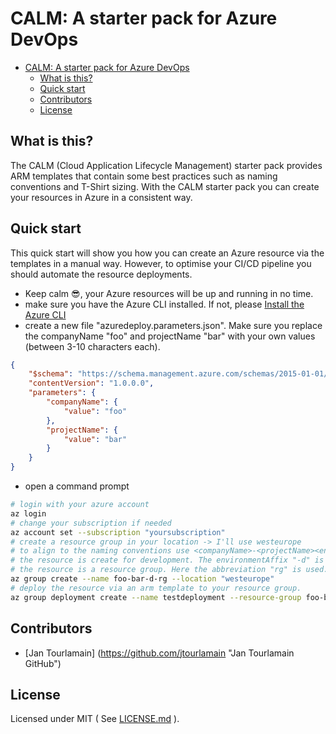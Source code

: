 # CALM: A starter pack for Azure DevOps

<!-- TOC -->

- [CALM: A starter pack for Azure DevOps](#calm-a-starter-pack-for-azure-devops)
    - [What is this?](#what-is-this)
    - [Quick start](#quick-start)
    - [Contributors](#contributors)
    - [License](#license)

<!-- /TOC -->

## What is this?

The CALM (Cloud Application Lifecycle Management) starter pack provides ARM templates that contain some best practices such as naming conventions and T-Shirt sizing. With the CALM starter pack you can create your resources in Azure in a consistent way.

## Quick start

This quick start will show you how you can create an Azure resource via the templates in a manual way. However, to optimise your CI/CD pipeline you should automate the resource deployments.

- Keep calm 😎, your Azure resources will be up and running in no time.
- make sure you have the Azure CLI installed. If not, please [Install the Azure CLI](https://docs.microsoft.com/en-us/cli/azure/install-azure-cli?view=azure-cli-latest)
- create a new file "azuredeploy.parameters.json". Make sure you replace the companyName "foo" and projectName "bar" with your own values (between 3-10 characters each).

```json
{
    "$schema": "https://schema.management.azure.com/schemas/2015-01-01/deploymentParameters.json#",
    "contentVersion": "1.0.0.0",
    "parameters": {
        "companyName": {
            "value": "foo"
        },
        "projectName": {
            "value": "bar"
        }
    }
}
```

- open a command prompt

```bash
# login with your azure account
az login
# change your subscription if needed
az account set --subscription "yoursubscription"
# create a resource group in your location -> I'll use westeurope
# to align to the naming conventions use <companyName>-<projectName><environmentAffix>-[<role>]<resource>
# the resource is create for development. The environmentAffix "-d" is used
# the resource is a resource group. Here the abbreviation "rg" is used.
az group create --name foo-bar-d-rg --location "westeurope"
# deploy the resource via an arm template to your resource group.
az group deployment create --name testdeployment --resource-group foo-bar-d-rg --template-uri "https://raw.githubusercontent.com/jtourlamain/DevProtocol.Calm/master/samples/armcompositions/storageTemplate.json" --parameters "azuredeploy.parameters.json"
```

## Contributors

- [Jan Tourlamain] (https://github.com/jtourlamain "Jan Tourlamain GitHub")

## License

Licensed under MIT ( See [LICENSE.md](LICENSE.md) ).
